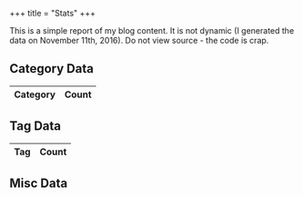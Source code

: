 +++
title = "Stats"
+++

This is a simple report of my blog content. It is not dynamic (I generated the data on November 11th, 2016). Do not view source - the code is crap.

<div id="chart_div"></div>
<div id="chart_month"></div>

<h2>Category Data</h2>
<table>
    <thead>
    <tr>
        <th>Category</th>
        <th>Count</th>
    </thead>
    <tbody id="categoryData"></tbody>    
</table>

<h2>Tag Data</h2>

<table>
    <thead>
    <tr>
        <th>Tag</th>
        <th>Count</th>
    </thead>
    <tbody id="tagData"></tbody>    
</table>

<h2>Misc Data</h2>

<table>
    <thead>
    <tbody id="miscData"></tbody>    
</table>

<script type="text/javascript" src="https://www.gstatic.com/charts/loader.js"></script>
<script type="text/javascript">

function monthAsString(x) {
    var labels = ["January", "February", "March", "April", "May", "June", "July", "August", "September", "October", "November", "December"];
    return labels[x];
}

// literally pasted
data = { years:
   { '2003': 222,
     '2004': 186,
     '2005': 575,
     '2006': 739,
     '2007': 824,
     '2008': 605,
     '2009': 500,
     '2010': 396,
     '2011': 408,
     '2012': 343,
     '2013': 296,
     '2014': 272,
     '2015': 252,
     '2016': 129 },
  months: [ 465, 464, 476, 451, 511, 470, 496, 526, 479, 474, 494, 441 ],
  posts: 5747,
  categories:
   { Misc: 1164,
     ColdFusion: 3129,
     Development: 754,
     Books: 39,
     Movies: 32,
     'Video Games': 74,
     Adoption: 14,
     Music: 10,
     Flex: 189,
     uncategorized: 13,
     JavaScript: 626,
     jQuery: 329,
     Mobile: 483,
     HTML5: 273,
     Design: 32,
     Games: 5,
     Uncategorized: 2,
     'Static Sites': 3,
     'video games': 1,
     mobile: 1,
     Television: 1,
     'Static-Sites': 1 },
  tags:
   { 'front-end-interview-questions': 3,
     bluemix: 22,
     mobilefirst: 25,
     ionic: 78,
     cordova: 56,
     phonegap: 2,
     harpjs: 1,
     strongloop: 14,
     swift: 1,
     nodejs: 14,
     Cordova: 4,
     StrongLoop: 1,
     Ionic: 3,
     nativescript: 5,
     JavaScript: 1,
     Windows: 1,
     windows: 3,
     html5: 1,
     loopback: 2 },
  wordCount: 1820918,
  avgWordCount: 316.84670262745783 };

    //rewrite data.years
    var newYears = [];
    Object.keys(data.years).forEach(function(year) {
        newYears.push([year,data.years[year]]);
    });

    //rewrite data.months
    var newMonths = [];
    Object.keys(data.months).forEach(function(month) {
        newMonths.push([monthAsString(month),data.months[month]]);
    });

    // Load the Visualization API and the corechart package.
    google.charts.load('current', {'packages':['corechart']});

    // Set a callback to run when the Google Visualization API is loaded.
    google.charts.setOnLoadCallback(drawChart);

    // Callback that creates and populates a data table,
    // instantiates the pie chart, passes in the data and
    // draws it.
    function drawChart() {

        // Create the data table.
        var data = new google.visualization.DataTable();
        data.addColumn('string', 'Year');
        data.addColumn('number', 'Posts');
        data.addRows(newYears);

        // Set chart options
        var options = {'title':'Posts Per Year',
                        'width':600,
                        'height':500};

        var chart = new google.visualization.BarChart(document.getElementById('chart_div'));
        chart.draw(data, options);

        // Month Chart

        // Create the data table.
        var data2 = new google.visualization.DataTable();
        data2.addColumn('string', 'Month');
        data2.addColumn('number', 'Posts');
        data2.addRows(newMonths);

        // Set chart options
        var options = {'title':'Posts Per Month',
                        'width':600,
                        'height':500};

        // Instantiate and draw our chart, passing in some options.
        var chart = new google.visualization.BarChart(document.getElementById('chart_month'));
        chart.draw(data2, options);

    }

    var formatter;
    if(window.Intl) {
        formatter = new Intl.NumberFormat();
    } else {
        formatter = {
            format:function(x) { return x; }
        };
    }

    //sort categories
    var sortedCats = Object.keys(data.categories).sort(function(a, b) {
        if(data.categories[a] < data.categories[b]) return 1;
        if(data.categories[a] > data.categories[b]) return -1;
        return 0;
    });

    var catDiv = document.querySelector('#categoryData');
    sortedCats.forEach(function(cat) {
        var html = '<tr><td>'+cat+'</td><td>'+formatter.format(data.categories[cat])+'</td></tr>';
        catDiv.innerHTML += html;
    });

    //sort tags
    var sortedTags = Object.keys(data.tags).sort(function(a, b) {
        if(data.tags[a] < data.tags[b]) return 1;
        if(data.tags[a] > data.tags[b]) return -1;
        return 0;
    });

    var tagDiv = document.querySelector('#tagData');
    sortedTags.forEach(function(tag) {
        var html = '<tr><td>'+tag+'</td><td>'+formatter.format(data.tags[tag])+'</td></tr>';
        tagDiv.innerHTML += html;
    });


    var misc = `
    <tr><td>Total Posts:</td><td>${formatter.format(data.posts)}</td></tr>
    <tr><td>Total Words:</td><td>${formatter.format(data.wordCount)}</td></tr>
    <tr><td>Average Words Per Post:</td><td>${formatter.format(data.avgWordCount)}</td></tr>
    `;
    document.querySelector('#miscData').innerHTML = misc;
</script>